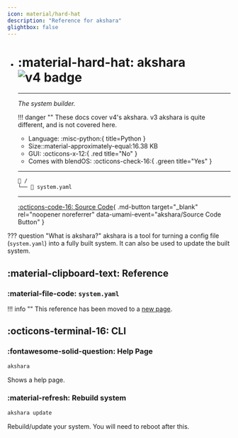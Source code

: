 ```yaml
---
icon: material/hard-hat
description: "Reference for akshara"
glightbox: false
---
```


<div class="grid cards" markdown>

-   # :material-hard-hat: akshara ![v4 badge](https://img.shields.io/badge/v4-green)
    -------

    <em>The system builder.</em>

    !!! danger ""
        These docs cover v4's akshara. v3 akshara is quite different, and is not covered here.

    - Language: :misc-python:{ title=Python }
    - Size::material-approximately-equal:16.38 KB
    - GUI: :octicons-x-12:{ .red title="No" }
    - Comes with blendOS: :octicons-check-16:{ .green title="Yes" }

    --------
    ```title="Config file location"
    󰉋 /
    └── 󰈮 system.yaml
    ```

    ------
    [:octicons-code-16: Source Code](https://git.blendos.co/blendOS/system-tools/akshara){ .md-button target="_blank" rel="noopener noreferrer" data-umami-event="akshara/Source Code Button" }

</div>

??? question "What is akshara?"
    akshara is a tool for turning a config file (`system.yaml`) into a fully built system. It can also be used to update the built system.

## :material-clipboard-text: Reference

### :material-file-code: `system.yaml`

!!! info ""
    This reference has been moved to a [new page](../configs/system.md).

## :octicons-terminal-16: CLI

### :fontawesome-solid-question: Help Page

```bash
akshara
```

Shows a help page.

### :material-refresh: Rebuild system

```bash
akshara update
```

Rebuild/update your system. You will need to reboot after this.

